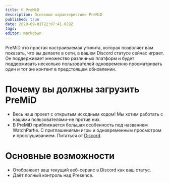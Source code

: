 ```yaml
---
title: О PreMiD
description: Основные характеристики PreMiD
published: true
date: 2020-09-01T22:07:41.029Z
tags:
editor: markdown
---
```


PreMiD это простая настраиваемая утилита, которая позволяет вам показать, что вы делаете в сети, в вашем Discord статусе сейчас играет. Он поддерживает множество различных платформ и будет поддерживать несколько пользователей одновременно просматривать один и тот же контент в предстоящем обновлении.

# Почему вы должны загрузить PreMiD
- Весь наш проект с открытым исходным кодом! Мы хотим работать с нашими пользователями-не против них.
- В PreMiD приближается большая особенность под названием WatchPartie. С приглашениями игры и одновременным просмотром и прослушиванием. Питаться от [Discord](https://discordapp.com/).

# Основные возможности
- Отображает ваш текущий веб-сервис в Discord как ваш статус.
- Даёт полный контроль над Presence.